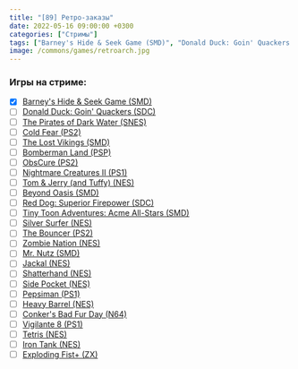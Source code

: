 ```yaml
---
title: "[89] Ретро-заказы"
date: 2022-05-16 09:00:00 +0300
categories: ["Стримы"]
tags: ["Barney's Hide & Seek Game (SMD)", "Donald Duck: Goin' Quackers (SDC)", "The Pirates of Dark Water (SNES)", "Cold Fear (PS2)", "The Lost Vikings (SMD)", "Bomberman Land (PSP)", "ObsCure (PS2)", "Nightmare Creatures II (PS1)", "Tom & Jerry (and Tuffy) (NES)", "Beyond Oasis (SMD)", "Red Dog: Superior Firepower (SDC)", "Tiny Toon Adventures: Acme All-Stars (SMD)", "Silver Surfer (NES)", "The Bouncer (PS2)", "Zombie Nation (NES)", "Mr. Nutz (SMD)", "Jackal (NES)", "Shatterhand (NES)", "Side Pocket (NES)", "Pepsiman (PS1)", "Heavy Barrel (NES)", "Conker's Bad Fur Day (N64)", "Vigilante 8 (PS1)", "Tetris (NES)", "Iron Tank (NES)", "Exploding Fist+ (ZX)", "Игра пройдена"]
image: /commons/games/retroarch.jpg
---
```


### Игры на стриме:
+ [x] [Barney's Hide & Seek Game (SMD)](/tags/barney-s-hide-seek-game-smd)
+ [ ] [Donald Duck: Goin' Quackers (SDC)](/tags/donald-duck-goin-quackers-sdc)
+ [ ] [The Pirates of Dark Water (SNES)](/tags/the-pirates-of-dark-water-snes)
+ [ ] [Cold Fear (PS2)](/tags/cold-fear-ps2)
+ [ ] [The Lost Vikings (SMD)](/tags/the-lost-vikings-smd)
+ [ ] [Bomberman Land (PSP)](/tags/bomberman-land-psp)
+ [ ] [ObsCure (PS2)](/tags/obscure-ps2)
+ [ ] [Nightmare Creatures II (PS1)](/tags/nightmare-creatures-ii-ps1)
+ [ ] [Tom & Jerry (and Tuffy) (NES)](/tags/tom-jerry-and-tuffy-nes)
+ [ ] [Beyond Oasis (SMD)](/tags/beyond-oasis-smd)
+ [ ] [Red Dog: Superior Firepower (SDC)](/tags/red-dog-superior-firepower-sdc)
+ [ ] [Tiny Toon Adventures: Acme All-Stars (SMD)](/tags/tiny-toon-adventures-acme-all-stars-smd)
+ [ ] [Silver Surfer (NES)](/tags/silver-surfer-nes)
+ [ ] [The Bouncer (PS2)](/tags/the-bouncer-ps2)
+ [ ] [Zombie Nation (NES)](/tags/zombie-nation-nes)
+ [ ] [Mr. Nutz (SMD)](/tags/mr-nutz-smd)
+ [ ] [Jackal (NES)](/tags/jackal-nes)
+ [ ] [Shatterhand (NES)](/tags/shatterhand-nes)
+ [ ] [Side Pocket (NES)](/tags/side-pocket-nes)
+ [ ] [Pepsiman (PS1)](/tags/pepsiman-ps1)
+ [ ] [Heavy Barrel (NES)](/tags/heavy-barrel-nes)
+ [ ] [Conker's Bad Fur Day (N64)](/tags/conker-s-bad-fur-day-n64)
+ [ ] [Vigilante 8 (PS1)](/tags/vigilante-8-ps1)
+ [ ] [Tetris (NES)](/tags/tetris-nes)
+ [ ] [Iron Tank (NES)](/tags/iron-tank-nes)
+ [ ] [Exploding Fist+ (ZX)](/tags/exploding-fist-zx)
